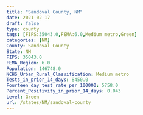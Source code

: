 ```yaml
---
title: "Sandoval County, NM"
date: 2021-02-17
draft: false
type: county
tags: [FIPS:35043.0,FEMA:6.0,Medium metro,Green]
categories: [NM]
County: Sandoval County
State: NM
FIPS: 35043.0
FEMA_Region: 6.0
Population: 146748.0
NCHS_Urban_Rural_Classification: Medium metro
Tests_in_prior_14_days: 8450.0
Fourteen_day_test_rate_per_100000: 5758.0
Percent_Positivity_in_prior_14_days: 0.043
Level: Green
url: /states/NM/sandoval-county
---
```



